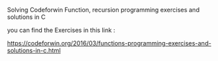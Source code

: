 Solving Codeforwin Function, recursion programming exercises and solutions in C

you can find the Exercises in this link :

https://codeforwin.org/2016/03/functions-programming-exercises-and-solutions-in-c.html